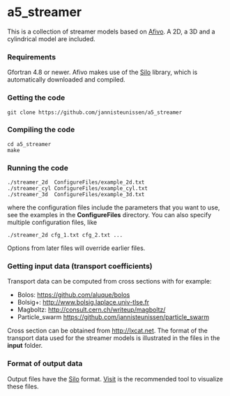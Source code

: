 # a5_streamer

This is a collection of streamer models based on
[Afivo](https://github.com/jannisteunissen/afivo). A 2D, a 3D and a cylindrical
model are included.

### Requirements

Gfortran 4.8 or newer. Afivo makes use of the
[Silo](https://wci.llnl.gov/simulation/computer-codes/silo/downloads) library,
which is automatically downloaded and compiled.

### Getting the code

    git clone https://github.com/jannisteunissen/a5_streamer

### Compiling the code

    cd a5_streamer
    make

### Running the code

    ./streamer_2d  ConfigureFiles/example_2d.txt
    ./streamer_cyl ConfigureFiles/example_cyl.txt
    ./streamer_3d  ConfigureFiles/example_3d.txt

where the configuration files include the parameters that you want to use, see
the examples in the **ConfigureFiles** directory. You can also specify multiple configuration files, like

    ./streamer_2d cfg_1.txt cfg_2.txt ...

Options from later files will override earlier files.

### Getting input data (transport coefficients)

Transport data can be computed from cross sections with for example:

* Bolos: https://github.com/aluque/bolos
* Bolsig+: http://www.bolsig.laplace.univ-tlse.fr
* Magboltz: http://consult.cern.ch/writeup/magboltz/
* Particle_swarm https://github.com/jannisteunissen/particle_swarm

Cross section can be obtained from http://lxcat.net. The format of the transport
data used for the streamer models is illustrated in the files in the **input**
folder.

### Format of output data

Output files have the
[Silo](https://wci.llnl.gov/simulation/computer-codes/silo) format.
[Visit](https://wci.llnl.gov/simulation/computer-codes/visit/downloads) is the
recommended tool to visualize these files.
